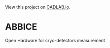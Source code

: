 View this project on [CADLAB.io](https://cadlab.io/project/27073). 

# ABBICE
Open Hardware for cryo-detectors measurement
